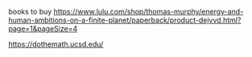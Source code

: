 books to buy https://www.lulu.com/shop/thomas-murphy/energy-and-human-ambitions-on-a-finite-planet/paperback/product-dejvvd.html?page=1&pageSize=4

https://dothemath.ucsd.edu/